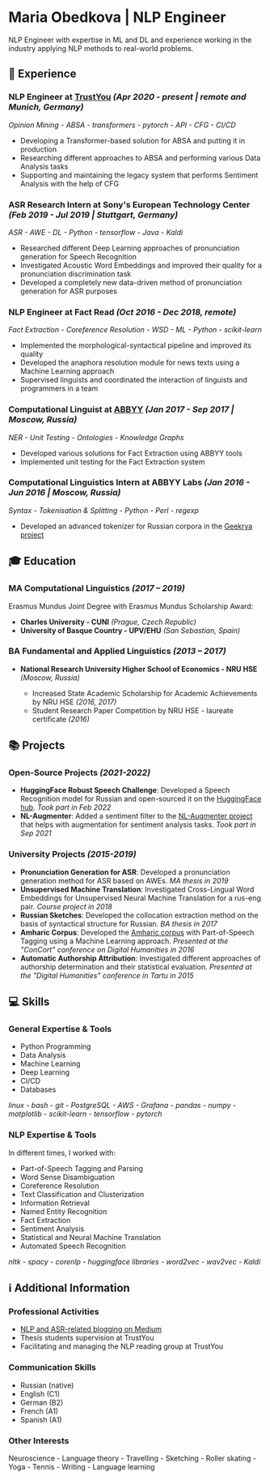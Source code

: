 # Maria Obedkova | NLP Engineer

NLP Engineer with expertise in ML and DL and experience working in the industry applying NLP methods to real-world problems.

## 👔 Experience

### NLP Engineer at **[TrustYou](https://www.trustyou.com/)** *(Apr 2020 - present | remote and Munich, Germany)*

*Opinion Mining - ABSA - transformers - pytorch - API - CFG - CI/CD*

* Developing a Transformer-based solution for ABSA and putting it in production
* Researching different approaches to ABSA and performing various Data Analysis tasks
* Supporting and maintaining the legacy system that performs Sentiment Analysis with the help of CFG

### ASR Research Intern at **Sony's European Technology Center** *(Feb 2019 - Jul 2019 | Stuttgart, Germany)*

*ASR - AWE - DL - Python - tensorflow - Java - Kaldi*

* Researched different Deep Learning approaches of pronunciation generation for Speech Recognition
* Investigated Acoustic Word Embeddings and improved their quality for a pronunciation discrimination task
* Developed a completely new data-driven method of pronunciation generation for ASR purposes

### NLP Engineer at **Fact Read** *(Oct 2016 - Dec 2018, remote)* 

*Fact Extraction - Coreference Resolution - WSD - ML - Python - scikit-learn*

* Implemented the morphological-syntactical pipeline and improved its quality
* Developed the anaphora resolution module for news texts using a Machine Learning approach
* Supervised linguists and coordinated the interaction of linguists and programmers in a team

### Computational Linguist at **[ABBYY](https://www.abbyy.com/)** *(Jan 2017 - Sep 2017 | Moscow, Russia)*

*NER - Unit Testing - Ontologies - Knowledge Graphs*
* Developed various solutions for Fact Extraction using ABBYY tools
* Implemented unit testing for the Fact Extraction system

### Computational Linguistics Intern at **ABBYY Labs** *(Jan 2016 - Jun 2016 | Moscow, Russia)*

*Syntax - Tokenisation & Splitting - Python - Perl - regexp*
* Developed an advanced tokenizer for Russian corpora in the [Geekrya project](http://www.webcorpora.ru/)

## 🎓 Education

### MA Computational Linguistics *(2017 – 2019)*

Erasmus Mundus Joint Degree with Erasmus Mundus Scholarship Award:
* **Charles University - CUNI** *(Prague, Czech Republic)*
* **University of Basque Country - UPV/EHU** *(San Sebastian, Spain)*

### BA Fundamental and Applied Linguistics *(2013 – 2017)*

* **National Research University Higher School of Economics - NRU HSE** *(Moscow, Russia)*

  * Increased State Academic Scholarship for Academic Achievements by NRU HSE *(2016, 2017)*
  * Student Research Paper Competition by NRU HSE - laureate certificate *(2016)*

## 📚 Projects

### Open-Source Projects *(2021-2022)*
* **HuggingFace Robust Speech Challenge**: Developed a Speech Recognition model for Russian and open-sourced it on the [HuggingFace hub](https://huggingface.co/models?other=robust-speech-event). *Took part in Feb 2022*
* **NL-Augmenter**: Added a sentiment filter to the [NL-Augmenter project](https://github.com/GEM-benchmark/NL-Augmenter) that helps with augmentation for sentiment analysis tasks. *Took part in Sep 2021*

### University Projects *(2015-2019)*
* **Pronunciation Generation for ASR**: Developed a pronunciation generation method for ASR based on AWEs. *MA thesis in 2019*
* **Unsupervised Machine Translation**: Investigated Cross-Lingual Word Embeddings for Unsupervised Neural Machine Translation for a rus-eng pair. *Course project in 2018*
* **Russian Sketches**: Developed the collocation extraction method on the basis of syntactical structure for Russian. *BA thesis in 2017*
* **Amharic Corpus**: Developed the [Amharic corpus](http://www.web-corpora.net/AmharicCorpus/search/) with Part-of-Speech Tagging using a Machine Learning
approach. *Presented at the "ConCort" conference on Digital Humanities in 2016*
* **Automatic Authorship Attribution**: Investigated different approaches of authorship determination and their statistical evaluation. *Presented at the "Digital Humanities" conference in Tartu in 2015*

## 💻 Skills

### General Expertise & Tools
* Python Programming
* Data Analysis
* Machine Learning
* Deep Learning
* CI/CD
* Databases

*linux - bash - git - PostgreSQL - AWS - Grafana - pandas - numpy - matplotlib - scikit-learn - tensorflow - pytorch*

### NLP Expertise & Tools
In different times, I worked with:
* Part-of-Speech Tagging and Parsing
* Word Sense Disambiguation
* Coreference Resolution
* Text Classification and Clusterization
* Information Retrieval
* Named Entity Recognition
* Fact Extraction
* Sentiment Analysis
* Statistical and Neural Machine Translation
* Automated Speech Recognition

*nltk - spacy - corenlp - huggingface libraries - word2vec - wav2vec - Kaldi*

## ℹ️ Additional Information

### Professional Activities
* [NLP and ASR-related blogging on Medium](https://medium.com/@maobedkova)
* Thesis students supervision at TrustYou
* Facilitating and managing the NLP reading group at TrustYou

### Communication Skills
* Russian (native)
* English (C1)
* German (B2)
* French (A1)
* Spanish (A1)

### Other Interests
Neuroscience - Language theory - Travelling - Sketching - Roller skating - Yoga - Tennis - Writing - Language learning
